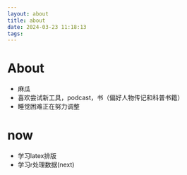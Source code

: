 ```yaml
---
layout: about
title: about
date: 2024-03-23 11:18:13
tags:
---
```


# About
- 麻瓜
- 喜欢尝试新工具，podcast，书（偏好人物传记和科普书籍）
- 睡觉困难正在努力调整

# now
- 学习latex排版
- 学习r处理数据(next)